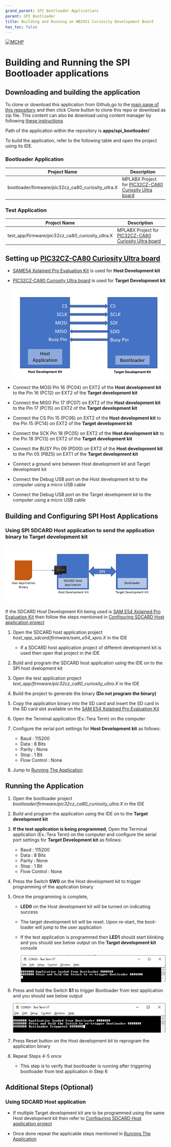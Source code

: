 ```yaml
---
grand_parent: SPI Bootloader Applications
parent: SPI Bootloader
title: Building and Running on WBZ451 Curiosity Development Board
has_toc: false
---
```


[![MCHP](https://www.microchip.com/ResourcePackages/Microchip/assets/dist/images/logo.png)](https://www.microchip.com)

# Building and Running the SPI Bootloader applications

## Downloading and building the application

To clone or download this application from Github,go to the [main page of this repository](https://github.com/Microchip-MPLAB-Harmony/bootloader_apps_spi) and then click Clone button to clone this repo or download as zip file. This content can also be download using content manager by following [these instructions](https://github.com/Microchip-MPLAB-Harmony/contentmanager/wiki)

Path of the application within the repository is **apps/spi_bootloader/**

To build the application, refer to the following table and open the project using its IDE.

### Bootloader Application

| Project Name      | Description                                    |
| ----------------- | ---------------------------------------------- |
| bootloader/firmware/pic32cz_ca80_curiosity_ultra.X    | MPLABX Project for [PIC32CZ-CA80 Curiosity Ultra board](https://www.microchip.com/en-us/development-tool/ea61x20a)|


### Test Application

| Project Name      | Description                                    |
| ----------------- | ---------------------------------------------- |
| test_app/firmware/pic32cz_ca80_curiosity_ultra.X    | MPLABX Project for [PIC32CZ-CA80 Curiosity Ultra board](https://www.microchip.com/en-us/development-tool/ea61x20a)|


## Setting up [PIC32CZ-CA80 Curiosity Ultra board](https://www.microchip.com/en-us/development-tool/ea61x20a)

- [SAME54 Xplained Pro Evaluation Kit](https://www.microchip.com/en-us/development-tool/atsame54-xpro) is used for **Host Development kit**

- [PIC32CZ-CA80 Curiosity Ultra board](https://www.microchip.com/en-us/development-tool/ea61x20a) is used for **Target Development kit**

    ![spi_bootloader_host_target_connection](../../spi_bootloader/docs/images/spi_bootloader_host_target_connection.png)

- Connect the MOSI Pin 16 (PC04) on EXT2 of the **Host development kit** to the Pin 16 (PC12) on EXT2  of the **Target development kit**
- Connect the MISO Pin 17 (PC07) on EXT2 of the **Host development kit** to the Pin 17 (PC15) on EXT2 of the **Target development kit**
- Connect the CS Pin 15 (PC06) on EXT2 of the **Host development kit** to the Pin 15 (PC14) on EXT2 of the **Target development kit**
- Connect the SCK Pin 18 (PC05) on EXT2 of the **Host development kit** to the Pin 18 (PC13) on EXT2 of the **Target development kit**
- Connect the BUSY Pin 09 (PD00) on EXT2 of the **Host development kit** to the Pin 05 (PB25) on EXT1 of the **Target development kit**
- Connect a ground wire between Host development kit and Target development kit
- Connect the Debug USB port on the Host development kit to the computer using a micro USB cable
- Connect the Debug USB port on the Target development kit to the computer using a micro USB cable

## Building and Configuring SPI Host Applications

### **Using SPI SDCARD Host application to send the application binary to Target development kit**

![host_app_sdcard_setup](../../spi_bootloader/docs/images/spi_bootloader_host_sdcard.png)

If the SDCARD Host Development Kit being used is [SAM E54 Xplained Pro Evaluation Kit](https://www.microchip.com/developmenttools/ProductDetails/atsame54-xpro) then follow the steps mentioned in [Configuring SDCARD Host application project](../../spi_bootloader/docs/readme_configure_host_app_sdcard.md#configuring-the-sdcard-host-application)

1. Open the SDCARD host application project *host_app_sdcard/firmware/sam_e54_xpro.X* in the IDE
    - If a SDCARD host application project of different development kit is used then open that project in the IDE
2. Build and program the SDCARD host application using the IDE on to the SPI host dvelopment kit

3. Open the test application project *test_app/firmware/pic32cz_ca80_curiosity_ultra.X* in the IDE
4. Build the project to generate the binary **(Do not program the binary)**

5. Copy the application binary into the SD card and insert the SD card in the SD card slot available on the  [SAM E54 Xplained Pro Evaluation Kit](https://www.microchip.com/developmenttools/ProductDetails/atsame54-xpro) 

6. Open the Terminal application (Ex.:Tera Term) on the computer
7. Configure the serial port settings for **Host Development kit** as follows:
    - Baud : 115200
    - Data : 8 Bits
    - Parity : None
    - Stop : 1 Bit
    - Flow Control : None

8. Jump to [Running The Application](#running-the-application)

## Running the Application

1. Open the bootloader project *bootloader/firmware/pic32cz_ca80_curiosity_ultra.X* in the IDE
2. Build and program the application using the IDE on to the **Target development kit**

3. **If the test application is being programmed**, Open the Terminal application (Ex.:Tera Term) on the computer and configure the serial port settings for **Target Development kit** as follows:
    - Baud : 115200
    - Data : 8 Bits
    - Parity : None
    - Stop : 1 Bit
    - Flow Control : None

4. Press the Switch **SW0** on the Host development kit to trigger programming of the application binary
5. Once the programming is complete,
    - **LED0** on the Host development kit will be turned on indicating success

    - The target development kit will be reset. Upon re-start, the boot-loader will jump to the user application

    - If the test application is programmed then **LED1** should start blinking and you should see below output on the **Target development kit** console

        ![output](../../spi_bootloader/docs/images/btl_spi_test_app_console_success.png)

6. Press and hold the Switch **S1** to trigger Bootloader from test application and you should see below output

    ![output](../../spi_bootloader/docs/images/btl_spi_test_app_console_trigger_bootloader.png)

7. Press Reset button on the Host development kit to reprogram the application binary
8. Repeat Steps 4-5 once
    - This step is to verify that bootloader is running after triggering bootloader from test application in Step 6


## Additional Steps (Optional)

### Using SDCARD Host application

- If multiple Target development kit are to be programmed using the same Host development kit then refer to [Configuring SDCARD Host application project](../../spi_bootloader/docs/readme_configure_host_app_sdcard.md)

- Once done repeat the applicable steps mentioned in [Running The Application](#running-the-application)


